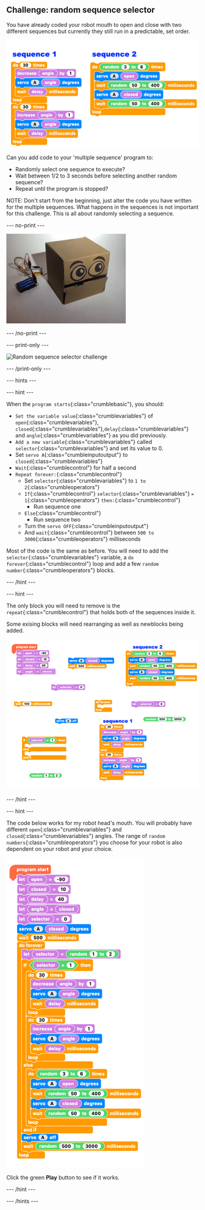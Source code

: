 ## Challenge: random sequence selector

You have already coded your robot mouth to open and close with two different sequences but currently they still run in a predictable, set order.

![Two sequences in code](images/randomSequenceSelect_twoSequences.png)

Can you add code to your 'multiple sequence' program to:

+ Randomly select one sequence to execute?
+ Wait between 1/2 to 3 seconds before selecting another random sequence?
+ Repeat until the program is stopped?

NOTE: Don't start from the beginning, just alter the code you have written for the multiple sequences. What happens in the sequences is not important for this challenge. This is all about randomly selecting a sequence.

--- no-print ---

![Random sequence selector challenge](images/randomSequenceSelect_completedTask.gif)

--- /no-print ---

--- print-only ---

![Random sequence selector challenge](images/randomSequenceSelect_completedTask.png)

--- /print-only ---

--- hints ---

--- hint ---

When the `program starts`{:class="crumblebasic"}, you should:
+ `Set the variable value`{:class="crumblevariables"} of `open`{:class="crumblevariables"}, `closed`{:class="crumblevariables"},`delay`{:class="crumblevariables"} and `angle`{:class="crumblevariables"} as you did previously.
+ `Add a new variable`{:class="crumblevariables"} called `selector`{:class="crumblevariables"} and set its value to 0.
+ Set `servo A`{:class="crumbleinputoutput"} to `closed`{:class="crumblevariables"}
+ `Wait`{:class="crumblecontrol"} for half a second
+ `Repeat forever:`{:class="crumblecontrol"} 
    + Set `selector`{:class="crumblevariables"} to `1 to 2`{:class="crumbleoperators"}
    + `If`{:class="crumblecontrol"} `selector`{:class="crumblevariables"} `= 1`{:class="crumbleoperators"} `then:`{:class="crumblecontrol"}
        + Run sequence one
    + `Else`{:class="crumblecontrol"}
        + Run sequence two
    + Turn the `servo OFF`{:class="crumbleinputoutput"}
    + And `wait`{:class="crumblecontrol"} between `500 to 3000`{:class="crumbleoperators"} milliseconds

Most of the code is the same as before. You will need to add the `selector`{:class="crumblevariables"} variable, a `do forever`{:class="crumblecontrol"} loop and add a few `random number`{:class="crumbleoperators"} blocks.

--- /hint ---

--- hint ---

The only block you will need to remove is the `repeat`{:class="crumblecontrol"} that holds both of the sequences inside it.

Some exising blocks will need rearranging as well as newblocks being added.

![Random sequence selector challenge code parsons problem](images/randomSequenceSelect_parsons.png)

--- /hint ---

--- hint ---

The code below works for my robot head's mouth. You will probably have different `open`{:class="crumblevariables"} and `closed`{:class="crumblevariables"} angles. The range of `random numbers`{:class="crumbleoperators"} you choose for your robot is also dependent on your robot and your choice.

![Random sequence Selector challenge code solution](images/randomSequenceSelect_solution.png)

Click the green **Play** button to see if it works.

--- /hint ---

--- /hints ---